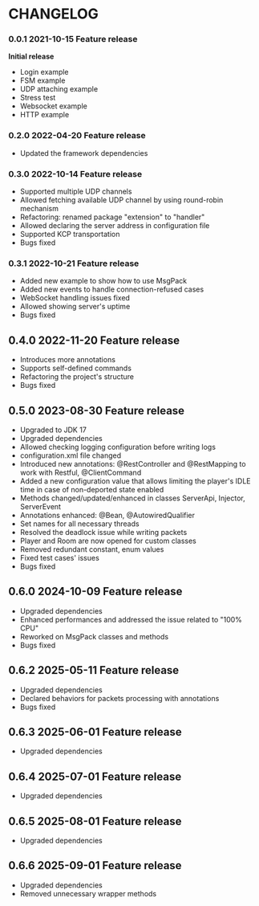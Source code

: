 # CHANGELOG

### 0.0.1 2021-10-15 Feature release
**Initial release**
- Login example  
- FSM example  
- UDP attaching example  
- Stress test  
- Websocket example  
- HTTP example  

### 0.2.0 2022-04-20 Feature release
- Updated the framework dependencies  

### 0.3.0 2022-10-14 Feature release
- Supported multiple UDP channels
- Allowed fetching available UDP channel by using round-robin mechanism
- Refactoring: renamed package "extension" to "handler"
- Allowed declaring the server address in configuration file
- Supported KCP transportation
- Bugs fixed

### 0.3.1 2022-10-21 Feature release
- Added new example to show how to use MsgPack
- Added new events to handle connection-refused cases
- WebSocket handling issues fixed
- Allowed showing server's uptime
- Bugs fixed

## 0.4.0 2022-11-20 Feature release
- Introduces more annotations
- Supports self-defined commands
- Refactoring the project's structure
- Bugs fixed  

## 0.5.0 2023-08-30 Feature release
- Upgraded to JDK 17
- Upgraded dependencies
- Allowed checking logging configuration before writing logs
- configuration.xml file changed
- Introduced new annotations: @RestController and @RestMapping to work with Restful, @ClientCommand
- Added a new configuration value that allows limiting the player's IDLE time in case of non-deported state enabled
- Methods changed/updated/enhanced in classes ServerApi, Injector, ServerEvent
- Annotations enhanced: @Bean, @AutowiredQualifier
- Set names for all necessary threads
- Resolved the deadlock issue while writing packets
- Player and Room are now opened for custom classes
- Removed redundant constant, enum values
- Fixed test cases' issues
- Bugs fixed 

## 0.6.0 2024-10-09 Feature release
- Upgraded dependencies
- Enhanced performances and addressed the issue related to "100% CPU"
- Reworked on MsgPack classes and methods
- Bugs fixed

## 0.6.2 2025-05-11 Feature release
- Upgraded dependencies
- Declared behaviors for packets processing with annotations
- Bugs fixed

## 0.6.3 2025-06-01 Feature release
- Upgraded dependencies

## 0.6.4 2025-07-01 Feature release
- Upgraded dependencies

## 0.6.5 2025-08-01 Feature release
- Upgraded dependencies

## 0.6.6 2025-09-01 Feature release
- Upgraded dependencies
- Removed unnecessary wrapper methods
